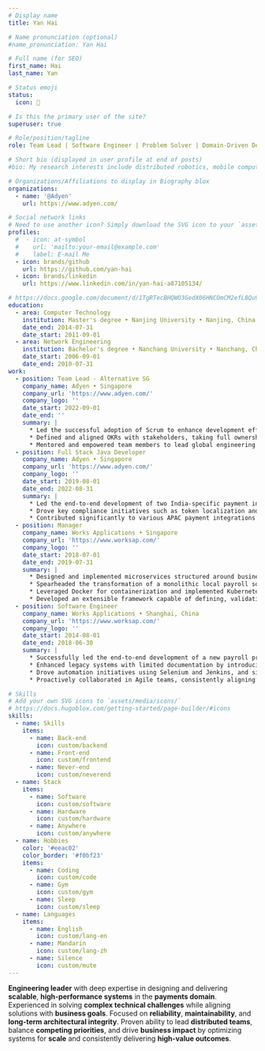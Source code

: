 ```yaml
---
# Display name
title: Yan Hai

# Name pronunciation (optional)
#name_pronunciation: Yan Hai

# Full name (for SEO)
first_name: Hai
last_name: Yan

# Status emoji
status:
  icon: 🐢

# Is this the primary user of the site?
superuser: true

# Role/position/tagline
role: Team Lead | Software Engineer | Problem Solver | Domain-Driven Designer

# Short bio (displayed in user profile at end of posts)
#bio: My research interests include distributed robotics, mobile computing and programmable matter.

# Organizations/Affiliations to display in Biography blox
organizations:
  - name: '@Adyen'
    url: https://www.adyen.com/

# Social network links
# Need to use another icon? Simply download the SVG icon to your `assets/media/icons/` folder.
profiles:
  #  - icon: at-symbol
  #    url: 'mailto:your-email@example.com'
  #    label: E-mail Me
  - icon: brands/github
    url: https://github.com/yan-hai
  - icon: brands/linkedin
    url: https://www.linkedin.com/in/yan-hai-a87105134/

# https://docs.google.com/document/d/1TgRTecBHQWO3GedX06HNCOmCM2efL8Qu9hrETN5v-tg/edit?tab=t.0
education:
  - area: Computer Technology
    institution: Master's degree • Nanjing University • Nanjing, China
    date_end: 2014-07-31
    date_start: 2011-09-01
  - area: Network Engineering
    institution: Bachelor's degree • Nanchang University • Nanchang, China
    date_start: 2006-09-01
    date_end: 2010-07-31
work:
  - position: Team Lead - Alternative SG
    company_name: Adyen • Singapore
    company_url: 'https://www.adyen.com/'
    company_logo: ''
    date_start: 2022-09-01
    date_end: ''
    summary: |
      * Led the successful adoption of Scrum to enhance development efficiency and cross-team collaboration, strategically rolling out tailored agile practices that matched the team’s evolving maturity - boosted delivery velocity and effectiveness, resulting in recognition as the top-performing team within the function group.
      * Defined and aligned OKRs with stakeholders, taking full ownership of key results and driving execution with clarity and accountability — garnering cross-functional recognition for fostering focus and measurable impact.
      * Mentored and empowered team members to lead global engineering initiatives, including the decomposition of monolithic systems and implementation of monitoring metrics for alternative and bank-based payments — demonstrating strong technical leadership and deep understanding of business needs.
  - position: Full Stack Java Developer
    company_name: Adyen • Singapore
    company_url: 'https://www.adyen.com/'
    company_logo: ''
    date_start: 2019-08-01
    date_end: 2022-08-31
    summary: |
      *	Led the end-to-end development of two India-specific payment integrations, enabling seamless processing of Alternative, Bank, and Card payments within the region.
      * Drove key compliance initiatives such as token localization and data purging, managing the full migration of tokens from global to India infrastructure.
      * Contributed significantly to various APAC payment integrations by crafting scalable technical solutions that supported the entire payment lifecycle — from onboarding to settlement.
  - position: Manager
    company_name: Works Applications • Singapore
    company_url: 'https://www.worksap.com/'
    company_logo: ''
    date_start: 2018-07-01
    date_end: 2019-07-31
    summary: |
      * Designed and implemented microservices structured around business domains, leveraging Spring Cloud and Kafka to enable reliable, real-time communication and improve system robustness.
      * Spearheaded the transformation of a monolithic local payroll solution into a distributed microservices architecture. 
      * Leveraged Docker for containerization and implemented Kubernetes for streamlined orchestration, monitoring, and lifecycle management.
      * Developed an extensible framework capable of defining, validating, and managing jurisdiction-specific data while maintaining full compatibility with legacy legal forms and submission portals.
  - position: Software Engineer
    company_name: Works Applications • Shanghai, China
    company_url: 'https://www.worksap.com/'
    company_logo: ''
    date_start: 2014-08-01
    date_end: 2018-06-30
    summary: |
      * Successfully led the end-to-end development of a new payroll product for the Thailand market, built from scratch to meet local compliance and operational needs. 
      * Enhanced legacy systems with limited documentation by introducing extensible architecture and custom DSL enhancements, improving system flexibility and supporting overseas expansion. 
      * Drove automation initiatives using Selenium and Jenkins, and significantly improved code quality through peer reviews and code smell detection. 
      * Proactively collaborated in Agile teams, consistently aligning technical solutions with business goals and taking full ownership from design through deployment.

# Skills
# Add your own SVG icons to `assets/media/icons/`
# https://docs.hugoblox.com/getting-started/page-builder/#icons
skills:
  - name: Skills
    items:
      - name: Back-end
        icon: custom/backend
      - name: Front-end
        icon: custom/frontend
      - name: Never-end
        icon: custom/neverend
  - name: Stack
    items:
      - name: Software
        icon: custom/software
      - name: Hardware
        icon: custom/hardware
      - name: Anywhere
        icon: custom/anywhere
  - name: Hobbies
    color: '#eeac02'
    color_border: '#f0bf23'
    items:
      - name: Coding
        icon: custom/code
      - name: Gym
        icon: custom/gym
      - name: Sleep
        icon: custom/sleep
  - name: Languages
    items:
      - name: English
        icon: custom/lang-en
      - name: Mandarin
        icon: custom/lang-zh
      - name: Silence
        icon: custom/mute
---
```


**Engineering leader** with deep expertise in designing and delivering **scalable**, **high-performance systems** in the **payments domain**. 
Experienced in solving **complex technical challenges** while aligning solutions with **business goals**. 
Focused on **reliability**, **maintainability**, and **long-term architectural integrity**. 
Proven ability to lead **distributed teams**, balance **competing priorities**, and drive **business impact** by optimizing systems for **scale** and consistently delivering **high-value outcomes**.